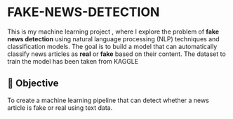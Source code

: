 # FAKE-NEWS-DETECTION
This is my machine learning project , where I explore the problem of **fake news detection** using natural language processing (NLP) techniques and classification models. The goal is to build a model that can automatically classify news articles as **real** or **fake** based on their content. The dataset to train the model has been taken from KAGGLE

## 🎯 Objective

To create a machine learning pipeline that can detect whether a news article is fake or real using text data.




